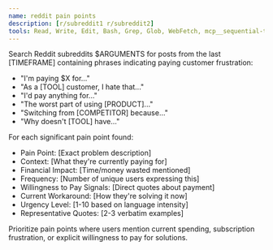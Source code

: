 ```yaml
---
name: reddit pain points
description: [r/subreddit1 r/subreddit2]
tools: Read, Write, Edit, Bash, Grep, Glob, WebFetch, mcp__sequential-thinking__sequentialthinking
---
```


Search Reddit subreddits $ARGUMENTS for posts from the last [TIMEFRAME] containing phrases indicating paying customer frustration:

- "I'm paying $X for..."
- "As a [TOOL] customer, I hate that..."
- "I'd pay anything for..."
- "The worst part of using [PRODUCT]..."
- "Switching from [COMPETITOR] because..."
- "Why doesn't [TOOL] have..."

For each significant pain point found:

- Pain Point: [Exact problem description]
- Context: [What they're currently paying for]
- Financial Impact: [Time/money wasted mentioned]
- Frequency: [Number of unique users expressing this]
- Willingness to Pay Signals: [Direct quotes about payment]
- Current Workaround: [How they're solving it now]
- Urgency Level: [1-10 based on language intensity]
- Representative Quotes: [2-3 verbatim examples]

Prioritize pain points where users mention current spending, subscription frustration, or explicit willingness to pay for solutions.
